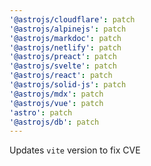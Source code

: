 ```yaml
---
'@astrojs/cloudflare': patch
'@astrojs/alpinejs': patch
'@astrojs/markdoc': patch
'@astrojs/netlify': patch
'@astrojs/preact': patch
'@astrojs/svelte': patch
'@astrojs/react': patch
'@astrojs/solid-js': patch
'@astrojs/mdx': patch
'@astrojs/vue': patch
'astro': patch
'@astrojs/db': patch
---
```


Updates `vite` version to fix CVE
